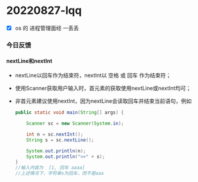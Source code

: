 # 20220827-lqq

- [x] os 的 进程管理面经 一丢丢



### 今日反馈

#### nextLine和nextInt

- nextLine以回车作为结束符，nextInt以 空格 或 回车 作为结束符；

- 使用Scanner获取用户输入时，首元素的获取使用nextLine或nextInt均可；

- 非首元素建议使用nextInt，因为nextLine会读取回车并结束当前语句，例如

  ```java
  public static void main(String[] args) {
  
      Scanner sc = new Scanner(System.in);
  
      int n = sc.nextInt();
      String s = sc.nextLine();
  
      System.out.println(n);
      System.out.println(">>" + s);
  }
  //输入内容为  [1, 回车 aaaa]
  //上述情况下，字符串s为回车，而不是aaa
  ```

  

